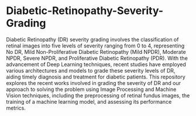 # Diabetic-Retinopathy-Severity-Grading

Diabetic Retinopathy (DR) severity grading involves the classification of retinal images into five levels of severity ranging from 0 to 4, representing No DR, Mild Non-Proliferative Diabetic Retinopathy (Mild NPDR), Moderate NPDR, Severe NPDR, and Proliferative Diabetic Retinopathy (PDR). With the advancement of Deep Learning techniques, recent studies have employed various architectures and models to grade these severity levels of DR, aiding timely diagnosis and treatment for diabetic patients. This repository explores the recent works involved in grading the severity of DR and our approach to solving the problem using Image Processing and Machine Vision techniques, including the preprocessing of retinal fundus images, the training of a machine learning model, and assessing its performance metrics.
